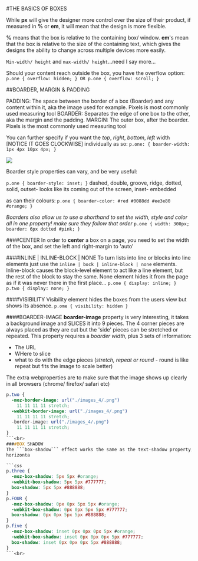 #THE BASICS OF BOXES

While __px__ will give the designer more control over the size of their product, if measured in __%__ or __em__, it will mean that the design is more flexible.

__%__ means that the box is relative to the containing box/ window.
__em__'s mean that the box is relative to the size of the containing text, which gives the designs the ability to change across multiple devices more easily.

```Min-width/ height``` and ```max-width/ height```...need I say more...

Should your content reach outside the box, you have the overflow option:
```p.one { overflow: hidden; } OR p.one { overflow: scroll; }```

##BOARDER, MARGIN & PADDING

PADDING: The space between the border of a box (Boarder) and any content within it, aka the image used for example. Pixels is most commonly used measuring tool
BOARDER: Separates the edge of one box to the other, aka the margin and the padding.
MARGIN: The outer box, after the boarder. Pixels is the most commonly used measuring tool

You can further specify if you want the *top*, *right*, *bottom*, *left* width [NOTICE IT GOES CLOCKWISE] individually as so:
```p.one: { boarder-width: 1px 4px 10px 4px; }```

![](./images_4/css_boxes.png)

Boarder style properties can vary, and be very useful:

```p.one { boarder-style: inset; }```
dashed, double, groove, ridge, dotted, solid, outset- looks like its coming out of the screen, inset- embedded

as can their colours:
```p.one { boarder-color: #red #0088dd #ee3e80 #orange; }```

*Boarders also allow us to use a shorthand to set the width, style and color all in one property!*
*make sure they follow that order*
```p.one { width: 300px; boarder: 6px dotted #pink; }```

####CENTER
In order to __center__ a box on a page, you need to set the width of the box, and set the left and right-margin to 'auto'

####INLINE | INLINE-BLOCK | NONE
To turn lists into line or blocks into line elements just use the ```inline | bock | inline-block | none``` elements. Inline-block causes the block-level element to act like a line element, but the rest of the block to stay the same. None element hides it from the page as if it was never there in the first place...
```p.one { display: inline; } p.two { display: none; }```

####VISIBILITY
Visibility element hides the boxes from the users view but shows its absence. ```p.ome { visibility: hidden }```

####BOARDER-IMAGE
__boarder-image__ property is very interesting, it takes a background image and SLICES it into 9 pieces. The 4 corner pieces are always placed as they are cut but the 'side' pieces can be stretched or repeated.
This property requires a *boarder width*, plus 3 sets of information:

  * The URL
  * WHere to slice
  * what to do with the edge pieces (*stretch, repeat or round* - round is like repeat but fits the image to scale better)

The extra webproperties are to make sure that the image shows up clearly in all browsers (chrome/ firefox/ safari etc)

```css
p.two {
  -moz-border-image: url("./images_4/.png")
    11 11 11 11 stretch;
  -webkit-border-image: url("./images_4/.png")
    11 11 11 11 stretch;
  -border-image: url("./images_4/.png")
    11 11 11 11 stretch;
}
```<br>
####BOX SHADOW
The ```box-shadow``` effect works the same as the text-shadow property, which means you need to use at least 2 values as well as colour (so technically you can use 2/3/4). The potential shadow effects include:
horizonta

```css
p.three {
  -moz-box-shadow: 5px 5px #orange;
  -webkit-box-shadow: 5px 5px #777777;
  box-shadow: 5px 5px #888888;
}
p.FOUR {
  -moz-box-shadow: 0px 0px 5px 5px #orange;
  -webkit-box-shadow: 0px 0px 5px 5px #777777;
  box-shadow: 0px 0px 5px 5px #888888;
}
p.five {
  -moz-box-shadow: inset 0px 0px 0px 5px #orange;
  -webkit-box-shadow: inset 0px 0px 0px 5px #777777;
  box-shadow: inset 0px 0px 0px 5px #888888;
}
```<br>
















